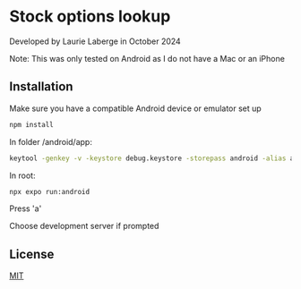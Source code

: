 # Stock options lookup

Developed by Laurie Laberge in October 2024

Note: This was only tested on Android as I do not have a Mac or an iPhone

## Installation

Make sure you have a compatible Android device or emulator set up
 
```bash
npm install
```

In folder /android/app:
```bash
keytool -genkey -v -keystore debug.keystore -storepass android -alias androiddebugkey -keypass android -keyalg RSA -keysize 2048 -validity 10000
```

In root:
```bash
npx expo run:android
```

Press 'a'

Choose development server if prompted

## License

[MIT](https://choosealicense.com/licenses/mit/)